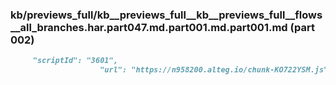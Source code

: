 ### kb/previews_full/kb__previews_full__kb__previews_full__flows__all_branches.har.part047.md.part001.md.part001.md (part 002)

```md
     "scriptId": "3601",
                    "url": "https://n958200.alteg.io/chunk-KO722YSM.js",
      
```

```
